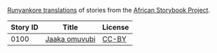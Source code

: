 [Runyankore translations](http://my.africanstorybook.org/language/runyankore) of stories from the [African Storybook Project](http://my.africanstorybook.org).

Story ID | Title | License
-------- | ----- | -------
0100 | [Jaaka omuvubi](http://my.africanstorybook.org/stories/jaaka-omuvubi-1) | [CC-BY](https://creativecommons.org/licenses/by/3.0/)
